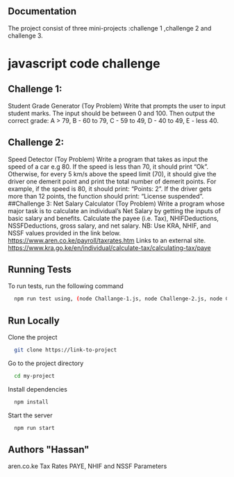 ## Documentation
The project consist of three mini-projects :challenge 1 ,challenge 2 and challenge 3.
# javascript code challenge
## Challenge 1:
 Student Grade Generator (Toy Problem)
Write that prompts the user to input student marks. The input should be between 0 and 100. Then output the correct grade:
A > 79, B - 60 to 79, C -  59 to 49, D - 40 to 49, E - less 40.
## Challenge 2:
 Speed Detector (Toy Problem)
Write a program that takes as input the speed of a car e.g 80. If the speed is less than 70, it should print “Ok”. Otherwise, for every 5 km/s above the speed limit (70), it should give the driver one demerit point and print the total number of demerit points.
For example, if the speed is 80, it should print: “Points: 2”. If the driver gets more than 12 points, the function should print: “License suspended”.
##Challenge 3:
 Net Salary Calculator (Toy Problem)
Write a program whose major task is to calculate an individual’s Net Salary by getting the inputs of basic salary and benefits. Calculate the payee (i.e. Tax), NHIFDeductions, NSSFDeductions, gross salary, and net salary.
NB: Use KRA, NHIF, and NSSF values provided in the link below.
https://www.aren.co.ke/payroll/taxrates.htm Links to an external site.
https://www.kra.go.ke/en/individual/calculate-tax/calculating-tax/paye
## Running Tests
To run tests, run the following command
```bash
  npm run test using, (node Challange-1.js, node Challenge-2.js, node Challenge-3.js)
```
## Run Locally
Clone the project
```bash
  git clone https://link-to-project
```
Go to the project directory
```bash
  cd my-project
```
Install dependencies
```bash
  npm install
```
Start the server
```bash
  npm run start
```
## Authors "Hassan"
aren.co.ke
Tax Rates
PAYE, NHIF and NSSF Parameters

